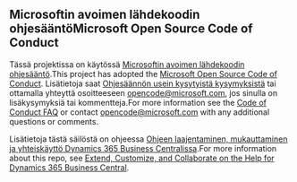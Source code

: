 ## <a name="microsoft-open-source-code-of-conduct"></a><span data-ttu-id="715ce-101">Microsoftin avoimen lähdekoodin ohjesääntö</span><span class="sxs-lookup"><span data-stu-id="715ce-101">Microsoft Open Source Code of Conduct</span></span>

<span data-ttu-id="715ce-102">Tässä projektissa on käytössä [Microsoftin avoimen lähdekoodin ohjesääntö](https://opensource.microsoft.com/codeofconduct/).</span><span class="sxs-lookup"><span data-stu-id="715ce-102">This project has adopted the [Microsoft Open Source Code of Conduct](https://opensource.microsoft.com/codeofconduct/).</span></span>
<span data-ttu-id="715ce-103">Lisätietoja saat [Ohjesäännön usein kysytyistä kysymyksistä](https://opensource.microsoft.com/codeofconduct/faq/) tai ottamalla yhteyttä osoitteeseen  [opencode@microsoft.com](mailto:opencode@microsoft.com), jos sinulla on lisäkysymyksiä tai kommentteja.</span><span class="sxs-lookup"><span data-stu-id="715ce-103">For more information see the [Code of Conduct FAQ](https://opensource.microsoft.com/codeofconduct/faq/) or contact [opencode@microsoft.com](mailto:opencode@microsoft.com) with any additional questions or comments.</span></span>

<span data-ttu-id="715ce-104">Lisätietoja tästä säilöstä on ohjeessa [Ohjeen laajentaminen, mukauttaminen ja yhteiskäyttö Dynamics 365 Business Centralissa](https://docs.microsoft.com/en-us/dynamics365/business-central/dev-itpro/help/contributor-guide).</span><span class="sxs-lookup"><span data-stu-id="715ce-104">For more information about this repo, see [Extend, Customize, and Collaborate on the Help for Dynamics 365 Business Central](https://docs.microsoft.com/en-us/dynamics365/business-central/dev-itpro/help/contributor-guide).</span></span>